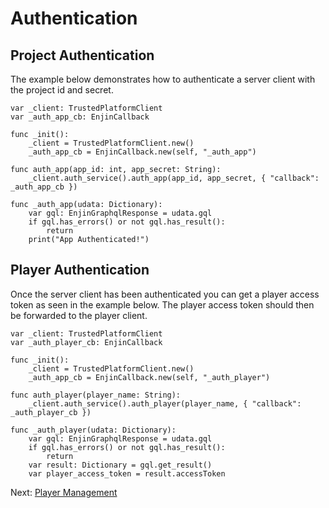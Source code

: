 # Authentication

## Project Authentication

The example below demonstrates how to authenticate a server client with the project id and secret.

```gdscript
var _client: TrustedPlatformClient
var _auth_app_cb: EnjinCallback

func _init():
    _client = TrustedPlatformClient.new()
    _auth_app_cb = EnjinCallback.new(self, "_auth_app")

func auth_app(app_id: int, app_secret: String):
    _client.auth_service().auth_app(app_id, app_secret, { "callback": _auth_app_cb })

func _auth_app(udata: Dictionary):
    var gql: EnjinGraphqlResponse = udata.gql
    if gql.has_errors() or not gql.has_result():
        return
    print("App Authenticated!")
```

## Player Authentication

Once the server client has been authenticated you can get a player access token as seen in the example below. The player access token should then be forwarded to the player client.

```gdscript
var _client: TrustedPlatformClient
var _auth_player_cb: EnjinCallback

func _init():
    _client = TrustedPlatformClient.new()
    _auth_app_cb = EnjinCallback.new(self, "_auth_player")

func auth_player(player_name: String):
    _client.auth_service().auth_player(player_name, { "callback": _auth_player_cb })

func _auth_player(udata: Dictionary):
    var gql: EnjinGraphqlResponse = udata.gql
    if gql.has_errors() or not gql.has_result():
        return
    var result: Dictionary = gql.get_result()
    var player_access_token = result.accessToken
```

Next: [Player Management](/docs/godot_player_management)
